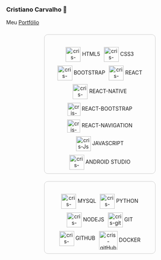 ### Cristiano Carvalho 👋<br>
Meu [Portfólio](https://carvalhotkeys.github.io/portfolio-carvalhotkeys-HTML_CSS_BOOTSTRAP/)<br>

<div style="display: flex; justify-content: space-around; flex-wrap: wrap;">

  <!-- Front-end Box -->
  <div style="border: 1px solid #ccc; border-radius: 10px; padding: 10px; width: 45%; min-width: 300px; box-sizing: border-box; margin: 10px;">
    <h3 style="text-align: center;"></h3>
    <div style="display: flex; flex-wrap: wrap; justify-content: center; gap: 10px;">
      <div style="text-align: center;">
        <img align="center" alt="cris-html5" height="40" width="40" src="https://cdn.jsdelivr.net/gh/devicons/devicon/icons/html5/html5-original.svg">
        <label for="HTML5">HTML5</label>
      </div>
      <div style="text-align: center;">
        <img align="center" alt="cris-css3" height="40" width="40" src="https://cdn.jsdelivr.net/gh/devicons/devicon/icons/css3/css3-original.svg">
        <label for="CSS3">CSS3</label>
      </div>
      <div style="text-align: center;">
        <img align="center" alt="cris-bootstrap" height="40" width="40" src="https://cdn.jsdelivr.net/gh/devicons/devicon/icons/bootstrap/bootstrap-original.svg">
        <label for="BOOTSTRAP">BOOTSTRAP</label>
      </div>
      <div style="text-align: center;">
        <img align="center" alt="cris-react" height="40" width="40" src="https://cdn.jsdelivr.net/gh/devicons/devicon/icons/react/react-original.svg">
        <label for="REACT">REACT</label>
      </div>
      <div style="text-align: center;">
        <img align="center" alt="cris-react" height="40" width="40" src="https://cdn.jsdelivr.net/gh/devicons/devicon/icons/react/react-original.svg">
        <label for="REACT">REACT-NATIVE</label>
      </div>
      <div style="text-align: center;">
        <img align="center" alt="cris-react" height="35" width="35" src="https://cdn.jsdelivr.net/gh/devicons/devicon@latest/icons/reactbootstrap/reactbootstrap-original.svg">
        <label for="REACT">REACT-BOOTSTRAP</label>
      </div>
      <div style="text-align: center;">
        <img align="center" alt="cris-react" height="35" width="35" src="https://cdn.jsdelivr.net/gh/devicons/devicon@latest/icons/reactnavigation/reactnavigation-original.svg">
        <label for="REACT">REACT-NAVIGATION</label>
      </div>
      <div style="text-align: center;">
        <img align="center" alt="cris-Js" height="40" width="40" src="https://cdn.jsdelivr.net/gh/devicons/devicon/icons/javascript/javascript-original.svg">
        <label for="JAVASCRIPT">JAVASCRIPT</label>
      </div>
      <div style="text-align: center;">
        <img align="center" alt="cris-android-studio" height="40" width="40" src="https://cdn.jsdelivr.net/gh/devicons/devicon@latest/icons/androidstudio/androidstudio-original.svg">
        <label for="ANDROID STUDIO">ANDROID STUDIO</label>
      </div>
    </div>
  </div>

  <!-- Back-end Box -->
  <div style="border: 1px solid #ccc; border-radius: 10px; padding: 10px; width: 45%; min-width: 300px; box-sizing: border-box; margin: 10px;">
    <h3 style="text-align: center;"></h3>
    <div style="display: flex; flex-wrap: wrap; justify-content: center; gap: 10px;">
      <div style="text-align: center;">
        <img align="center" alt="cris-mysql" height="40" width="40" src="https://cdn.jsdelivr.net/gh/devicons/devicon/icons/mysql/mysql-original.svg">
        <label for="MYSQL">MYSQL</label>
      </div>
      <div style="text-align: center;">
        <img align="center" alt="cris-python" height="40" width="40" src="https://cdn.jsdelivr.net/gh/devicons/devicon/icons/python/python-original.svg">
        <label for="PYTHON">PYTHON</label>
      </div>
      <div style="text-align: center;">
        <img align="center" alt="cris-nodeJS" height="40" width="40" src="https://cdn.jsdelivr.net/gh/devicons/devicon/icons/nodejs/nodejs-original.svg">
        <label for="NODEJS">NODEJS</label>
      </div>
      <div style="text-align: center;">
        <img align="center" alt="cris-git" height="40" width="40" src="https://cdn.jsdelivr.net/gh/devicons/devicon/icons/git/git-original.svg">
        <label for="GIT">GIT</label>
      </div>
      <div style="text-align: center;">
        <img align="center" alt="cris-gitHub" height="40" width="40" src="https://cdn.jsdelivr.net/gh/devicons/devicon/icons/github/github-original.svg">
        <label for="GITHUB">GITHUB</label>
      </div>
      <div style="text-align: center;">
        <img align="center" alt="cris-gitHub" height="50" width="50" src="https://cdn.jsdelivr.net/gh/devicons/devicon@latest/icons/docker/docker-original-wordmark.svg">
        <label for="DOCKER">DOCKER</label>
      </div>
    </div>
  </div>
</div>


<!--
**carvalhotkeys/carvalhotkeys** is a ✨ _special_ ✨ repository because its `README.md` (this file) appears on your GitHub profile.

emojes para colocar no perfil
https://emojipedia.org/pt/

liguagens para colocar no perfil
https://devicon.dev/
-->
